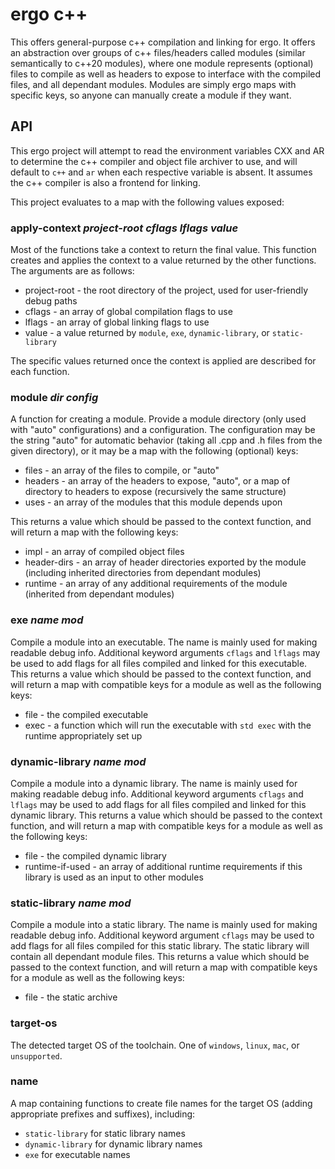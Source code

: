 # ergo c++

This offers general-purpose c++ compilation and linking for ergo. It offers an
abstraction over groups of c++ files/headers called modules (similar
semantically to c++20 modules), where one module represents (optional) files to
compile as well as headers to expose to interface with the compiled files, and
all dependant modules. Modules are simply ergo maps with specific keys, so
anyone can manually create a module if they want.

## API

This ergo project will attempt to read the environment variables CXX and AR to
determine the c++ compiler and object file archiver to use, and will default to
`c++` and `ar` when each respective variable is absent. It assumes the c++
compiler is also a frontend for linking.

This project evaluates to a map with the following values exposed:

### apply-context _project-root_ _cflags_ _lflags_ _value_
Most of the functions take a context to return the final value. This function
creates and applies the context to a value returned by the other functions. The
arguments are as follows:

* project-root - the root directory of the project, used for user-friendly debug
  paths
* cflags - an array of global compilation flags to use
* lflags - an array of global linking flags to use
* value - a value returned by `module`, `exe`, `dynamic-library`, or
  `static-library`

The specific values returned once the context is applied are described for each
function.

### module _dir_ _config_
A function for creating a module. Provide a module directory (only used with
"auto" configurations) and a configuration. The configuration may be the string
"auto" for automatic behavior (taking all .cpp and .h files from the given
directory), or it may be a map with the following (optional) keys:

* files - an array of the files to compile, or "auto"
* headers - an array of the headers to expose, "auto", or a map of directory to
  headers to expose (recursively the same structure)
* uses - an array of the modules that this module depends upon

This returns a value which should be passed to the context function, and will
return a map with the following keys:

* impl - an array of compiled object files
* header-dirs - an array of header directories exported by the module (including
  inherited directories from dependant modules)
* runtime - an array of any additional requirements of the module (inherited
  from dependant modules)


### exe _name_ _mod_
Compile a module into an executable. The name is mainly used for making readable
debug info. Additional keyword arguments `cflags` and `lflags` may be used to
add flags for all files compiled and linked for this executable. This returns a
value which should be passed to the context function, and will return a map with
compatible keys for a module as well as the following keys:

* file - the compiled executable
* exec - a function which will run the executable with `std exec` with the
  runtime appropriately set up


### dynamic-library _name_ _mod_
Compile a module into a dynamic library. The name is mainly used for making
readable debug info. Additional keyword arguments `cflags` and `lflags` may be
used to add flags for all files compiled and linked for this dynamic library.
This returns a value which should be passed to the context function, and will
return a map with compatible keys for a module as well as the following keys:

* file - the compiled dynamic library
* runtime-if-used - an array of additional runtime requirements if this library
  is used as an input to other modules


### static-library _name_ _mod_
Compile a module into a static library. The name is mainly used for making
readable debug info. Additional keyword argument `cflags` may be used to add
flags for all files compiled for this static library. The static library will
contain all dependant module files. This returns a value which should be passed
to the context function, and will return a map with compatible keys for a module
as well as the following keys:

* file - the static archive

### target-os
The detected target OS of the toolchain. One of `windows`, `linux`, `mac`, or
`unsupported`.

### name
A map containing functions to create file names for the target OS (adding
appropriate prefixes and suffixes), including:
* `static-library` for static library names
* `dynamic-library` for dynamic library names
* `exe` for executable names
